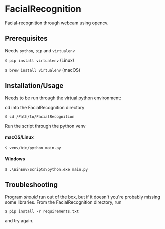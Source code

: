 # FacialRecognition
Facial-recognition through webcam using opencv.

## Prerequisites
Needs `python`, `pip` and `virtualenv`

```$ pip install virtualenv``` (Linux)

```$ brew install virtualenv``` (macOS)

## Installation/Usage
Needs to be run through the virtual python environment:

cd into the FacialRecognition directory

```$ cd /Path/to/FacialRecognition```

Run the script through the python venv

#### macOS/Linux

```$ venv/bin/python main.py```

#### Windows

```$ .\WinEnv\Scripts\python.exe main.py```

## Troubleshooting
Program _should_ run out of the box, but if it doesn't you're probably missing some libraries. From the FacialRecognition directory, run

```$ pip install -r requirements.txt```

and try again.
